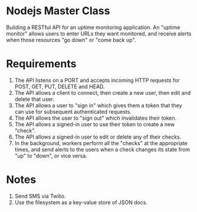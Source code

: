# Nodejs Master Class
Building a RESTful API for an uptime monitoring application. An "uptime monitor" allows users to enter URLs they want monitored, and receive alerts when those resources "go down" or "come back up".

# Requirements
1. The API listens on a PORT and accepts incoming HTTP requests for POST, GET, PUT, DELETE and HEAD.
2. The API allows a client to connect, then create a new user, then edit and delete that user.
3. The API allows a user to "sign in" which gives them a token that they can use for subsequent authenticated requests.
4. The API allows the user to "sign out" which invalidates their token.
5. The API allows a signed-in user to use their token to create a new "check".
6. The API allows a signed-in user to edit or delete any of their checks.
7. In the background, workers perform all the "checks" at the appropriate times, and send alerts to the users when a check changes its state from "up" to "down", or vice versa.

# Notes
1. Send SMS via Twilio.
2. Use the filesystem as a key-value store of JSON docs.
